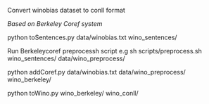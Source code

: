 Convert winobias dataset to conll format

*Based on Berkeley Coref system*

python toSentences.py data/winobias.txt wino_sentences/

Run Berkeleycoref preprocessh script
e.g sh scripts/preprocess.sh wino_sentences/ data/wino_preprocess/

python addCoref.py data/winobias.txt data/wino_preprocess/ wino_berkeley/

python toWino.py wino_berkeley/ wino_conll/

